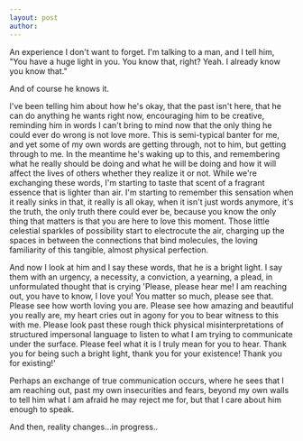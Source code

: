 ```yaml
---
layout: post
author:
---
```


An experience I don't want to forget. I'm talking to a man, and I tell him,
"You have a huge light in you. You know that, right? Yeah. I already know you know that."

And of course he knows it.

I've been telling him about how he's okay, that the past isn't here, that he can do anything he wants right now, encouraging him to be creative, reminding him in words I can't bring to mind now that the only thing he could ever do wrong is not love more. This is semi-typical banter for me, and yet some of my own words are getting through,
not to him, but getting through to me. In the meantime he's waking up to this, and remembering what he really should be doing and what he will be doing and how it will affect the lives of others whether they realize it or not. While we're exchanging these words, I'm starting to taste that scent of
a fragrant essence that is lighter than air. I'm starting to remember this sensation when it really sinks in that, it really is all okay, when it isn't just words anymore, it's the truth, the only truth there could ever be, because you know the only thing that matters is that you are here to love this moment.
Those little celestial sparkles of possibility start to electrocute the air, charging up the spaces in between the connections that bind molecules, the loving familiarity of this tangible, almost physical perfection.

And now I look at him and I say these words, that he is a bright light. I say them with an urgency, a necessity, a conviction, a yearning, a plead, in unformulated thought that is crying 'Please, please hear me! I am reaching out, you have to know, I love you! You matter so much, please see that. Please see how worth loving you are. Please see how amazing and beautiful you really are, my heart cries out in agony for you to bear witness to this with me. Please look past these rough thick physical misinterpretations of structured impersonal language to listen to what I am trying to communicate under the surface. Please feel what it is I truly mean for you to hear. Thank you for being such a bright light, thank you for your existence! Thank you for existing!'

Perhaps an exchange of true communication occurs, where he sees that I am reaching out, past my own insecurities and fears, beyond my own walls to tell him what I am afraid he may reject me for, but that I care about him enough to speak.

And then, reality changes...in progress.. 

